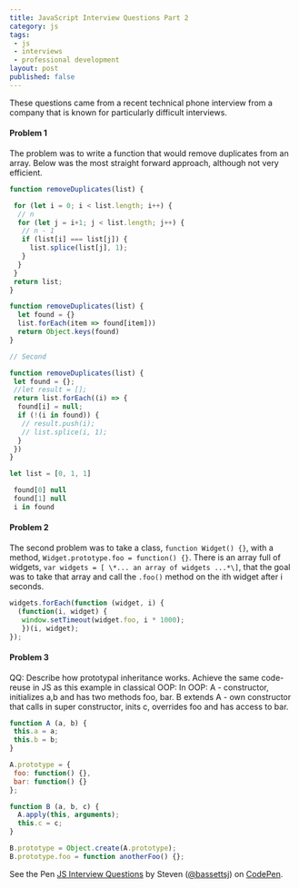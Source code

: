 ```yaml
---
title: JavaScript Interview Questions Part 2
category: js
tags:
 - js
 - interviews
 - professional development
layout: post
published: false
---
```


These questions came from a recent technical phone interview from a company that is known for particularly difficult interviews.

#### Problem 1

The problem was to write a function that would remove duplicates from an array. Below was the most straight forward approach, although not very efficient.

```javascript
function removeDuplicates(list) {

 for (let i = 0; i < list.length; i++) {
  // n
  for (let j = i+1; j < list.length; j++) {
   // n - 1
   if (list[i] === list[j]) {
     list.splice(list[j], 1);
   }
  }
 }
 return list;
}

function removeDuplicates(list) {
  let found = {}
  list.forEach(item => found[item]))
  return Object.keys(found)
}

// Second

function removeDuplicates(list) {
 let found = {};
 //let result = [];
 return list.forEach((i) => {
  found[i] = null;
  if (!(i in found)) {
   // result.push(i);
   // list.splice(i, 1);
  }
 })
}

let list = [0, 1, 1]

 found[0] null
 found[1] null
 i in found

```

#### Problem 2


The second problem was to take a class, `function Widget() {}`, with a method, `Widget.prototype.foo = function() {}`. There is an array full of widgets,  `var widgets = [ \*... an array of widgets ...*\]`, that the goal was to take that array and call the `.foo()` method on the ith widget after i seconds.

```javascript
widgets.forEach(function (widget, i) {
  (function(i, widget) {
   window.setTimeout(widget.foo, i * 1000);
   })(i, widget);
});
```

#### Problem 3
QQ:
Describe how prototypal inheritance works. Achieve the same code-reuse in JS as this example in classical OOP:
In OOP:
A - constructor, initializes a,b and has two methods foo, bar.
B extends A - own constructor that calls in super constructor, inits c, overrides foo and has access to bar.

```javascript
function A (a, b) {
 this.a = a;
 this.b = b;
}

A.prototype = {
 foo: function() {},
 bar: function() {}
};

function B (a, b, c) {
  A.apply(this, arguments);
  this.c = c;
}

B.prototype = Object.create(A.prototype);
B.prototype.foo = function anotherFoo() {};
```


<p data-height="536" data-theme-id="18136" data-slug-hash="zGVgrE" data-default-tab="result" data-user="bassettsj" class='codepen'>See the Pen <a href='http://codepen.io/bassettsj/pen/zGVgrE/'>JS Interview Questions</a> by Steven (<a href='http://codepen.io/bassettsj'>@bassettsj</a>) on <a href='http://codepen.io'>CodePen</a>.</p>
<script async src="//assets.codepen.io/assets/embed/ei.js"></script>
